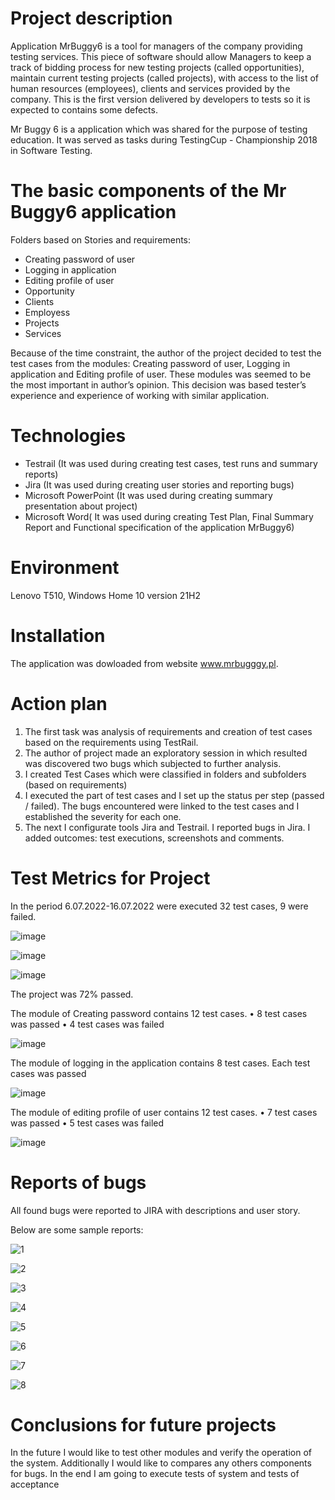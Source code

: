 # Project description 

Application MrBuggy6 is a tool for managers of the company providing testing services. This piece of software should allow Managers to keep a track of bidding process for new testing projects (called opportunities), maintain current testing projects (called projects), with access to the list of human resources (employees), clients and services provided by the company. This is the first version delivered by developers to tests so it is expected to contains some defects.

Mr Buggy 6 is a application which was shared for the purpose of testing education. It was served as tasks during TestingCup - Championship 2018  in Software Testing.

# The basic components of the Mr Buggy6 application

Folders based on Stories and requirements:

- Creating password of user
- Logging in application
- Editing profile of user
- Opportunity
- Clients
- Employess
- Projects
- Services

Because of  the time constraint, the author of the project decided to test the test cases from the modules: Creating password of user, Logging in application and Editing profile of user. 
These modules was seemed to be the most important in author’s opinion. This decision was based tester’s experience and experience of working with similar application.

# Technologies

- Testrail (It was used during creating test cases, test runs and summary reports)
- Jira (It was used during creating user stories and reporting bugs)
- Microsoft PowerPoint (It was used during creating summary presentation about project)
- Microsoft Word( It was used during creating Test Plan, Final Summary Report and Functional specification of the application MrBuggy6)

# Environment

Lenovo T510, Windows Home 10 version 21H2

# Installation 

The application was dowloaded from website www.mrbugggy.pl.

# Action plan

1) The first task was analysis of requirements and creation of test cases based on the requirements using TestRail. 
2) The author of project made an exploratory session in which resulted was discovered two bugs which subjected to further analysis.
3) I created Test Cases which were classified in folders and subfolders (based on requirements)
4) I executed the part of test cases and I set up the status per step (passed / failed). The bugs encountered were linked to the test cases and I established the severity for each one. 
5) The next I configurate tools Jira and Testrail. I reported bugs in Jira. I added outcomes: test executions, screenshots and comments. 

# Test Metrics for Project

In the period 6.07.2022-16.07.2022 were executed 32 test cases, 9 were failed.

![image](https://user-images.githubusercontent.com/109489974/182910772-a1030ac6-3ad6-4640-894b-a32bce0b8496.png)

![image](https://user-images.githubusercontent.com/109489974/182910858-07097f86-68ce-4647-984d-ab8fb119038f.png)

![image](https://user-images.githubusercontent.com/109489974/182910934-c0aafd2f-e786-4215-8bf7-b82b62c28b8e.png)

The project was 72% passed.

The module of Creating password contains 12 test cases.
• 8 test cases was passed
• 4 test cases was failed

![image](https://user-images.githubusercontent.com/109489974/182911892-a81e790a-3f52-48f7-94fa-bdefcd78cf3a.png)

The module of logging in the application contains 8 test cases. Each test cases was passed

![image](https://user-images.githubusercontent.com/109489974/182912355-441d789c-fb91-449d-ac50-7c5136d72836.png)

The module of editing profile of user contains 12 test cases.
• 7 test cases was passed 
• 5 test cases was failed

![image](https://user-images.githubusercontent.com/109489974/182912550-0ec99375-352e-4c3c-8b8e-74e70d5555ce.png)

# Reports of bugs

All found bugs were reported to JIRA with descriptions and user story.

Below are some sample reports:

![1](https://user-images.githubusercontent.com/109489974/182914419-1a9ab347-f7c2-42d0-aadf-4432813b087c.JPG)

![2](https://user-images.githubusercontent.com/109489974/182914524-d2a2003d-8620-4159-ae58-53ba8d3240f8.JPG)

![3](https://user-images.githubusercontent.com/109489974/182915300-2ef5a8d9-b4f0-44a6-8f5b-43cee2222662.JPG)

![4](https://user-images.githubusercontent.com/109489974/182915351-59c1f967-d791-4207-b9df-616ce88cb573.JPG)

![5](https://user-images.githubusercontent.com/109489974/182916057-5d5ca33f-e894-4477-85f1-b47ea27fb663.JPG)

![6](https://user-images.githubusercontent.com/109489974/182916151-5a64618a-86ee-44d4-9538-06595917673a.JPG)

![7](https://user-images.githubusercontent.com/109489974/182917043-c6225fde-6c54-484b-bfad-9668fb8b405f.JPG)

![8](https://user-images.githubusercontent.com/109489974/182917091-2595b256-6558-4b68-bc47-79ad2eb3e8fa.JPG)


# Conclusions for future projects

In the future I would like to test other modules and verify the operation of the system. Additionally I would like to compares any others components for bugs.
In the end I am going to execute tests of system and  tests of acceptance




